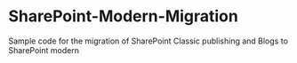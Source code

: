 # SharePoint-Modern-Migration
Sample code for the migration of SharePoint Classic publishing and Blogs to SharePoint modern
